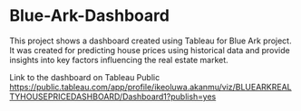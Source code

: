 # Blue-Ark-Dashboard
This project shows a dashboard created using Tableau for Blue Ark project. It was created for predicting house prices using historical data and provide insights into key factors influencing the real estate market.






Link to the dashboard on Tableau Public
https://public.tableau.com/app/profile/ikeoluwa.akanmu/viz/BLUEARKREALTYHOUSEPRICEDASHBOARD/Dashboard1?publish=yes
